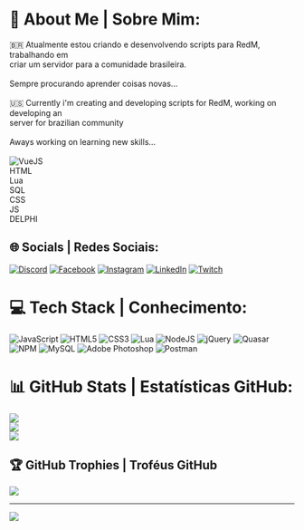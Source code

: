 # 💫 About Me | Sobre Mim:
:brazil: Atualmente estou criando e desenvolvendo scripts para RedM, trabalhando em <br>criar um servidor para a comunidade brasileira.<br><br>Sempre procurando aprender coisas novas...<br><br>:us:	Currently i'm creating and developing scripts for RedM, working on developing an<br>server for brazilian community<br><br>Aways working on learning new skills...<br><br>![VueJS](https://img.shields.io/badge/-Vue.js-4fc08d?style=flat&logo=vuedotjs&logoColor=white)<br>HTML<br>Lua<br>SQL<br>CSS<br>JS<br>DELPHI

## 🌐 Socials | Redes Sociais:
[![Discord](https://img.shields.io/badge/Discord-%237289DA.svg?logo=discord&logoColor=white)](htttps://discord.gg/https://discord.gg/MPSjgd6QNJ) [![Facebook](https://img.shields.io/badge/Facebook-%231877F2.svg?logo=Facebook&logoColor=white)](https://facebook.com/https://www.facebook.com/murilomaffioletti.bada/) [![Instagram](https://img.shields.io/badge/Instagram-%23E4405F.svg?logo=Instagram&logoColor=white)](https://instagram.com/https://www.instagram.com/murilobada/) [![LinkedIn](https://img.shields.io/badge/LinkedIn-%230077B5.svg?logo=linkedin&logoColor=white)](https://linkedin.com/in/https://www.linkedin.com/in/murilo-bada-419947172/) [![Twitch](https://img.shields.io/badge/Twitch-%239146FF.svg?logo=Twitch&logoColor=white)](https://twitch.tv/https://www.twitch.tv/kifoo_) 

# 💻 Tech Stack | Conhecimento:
![JavaScript](https://img.shields.io/badge/javascript-%23323330.svg?style=for-the-badge&logo=javascript&logoColor=%23F7DF1E) ![HTML5](https://img.shields.io/badge/html5-%23E34F26.svg?style=for-the-badge&logo=html5&logoColor=white) ![CSS3](https://img.shields.io/badge/css3-%231572B6.svg?style=for-the-badge&logo=css3&logoColor=white) ![Lua](https://img.shields.io/badge/lua-%232C2D72.svg?style=for-the-badge&logo=lua&logoColor=white) ![NodeJS](https://img.shields.io/badge/node.js-6DA55F?style=for-the-badge&logo=node.js&logoColor=white) ![jQuery](https://img.shields.io/badge/jquery-%230769AD.svg?style=for-the-badge&logo=jquery&logoColor=white) ![Quasar](https://img.shields.io/badge/Quasar-16B7FB?style=for-the-badge&logo=quasar&logoColor=black) ![NPM](https://img.shields.io/badge/NPM-%23000000.svg?style=for-the-badge&logo=npm&logoColor=white) ![MySQL](https://img.shields.io/badge/mysql-%2300f.svg?style=for-the-badge&logo=mysql&logoColor=white) ![Adobe Photoshop](https://img.shields.io/badge/adobephotoshop-%2331A8FF.svg?style=for-the-badge&logo=adobephotoshop&logoColor=white) ![Postman](https://img.shields.io/badge/Postman-FF6C37?style=for-the-badge&logo=postman&logoColor=white)

# 📊 GitHub Stats | Estatísticas GitHub:
![](https://github-readme-stats.vercel.app/api?username=MuriloBada&theme=blue-green&hide_border=false&include_all_commits=true&count_private=true)<br/>
![](https://github-readme-streak-stats.herokuapp.com/?user=MuriloBada&theme=blue-green&hide_border=false)<br/>
![](https://github-readme-stats.vercel.app/api/top-langs/?username=MuriloBada&theme=blue-green&hide_border=false&include_all_commits=true&count_private=true&layout=compact)

## 🏆 GitHub Trophies | Troféus GitHub
![](https://github-profile-trophy.vercel.app/?username=MuriloBada&theme=matrix&no-frame=false&no-bg=false&margin-w=4)

---
[![](https://visitcount.itsvg.in/api?id=MuriloBada&icon=5&color=1)](https://visitcount.itsvg.in)

<!-- Proudly created with GPRM ( https://gprm.itsvg.in ) -->
